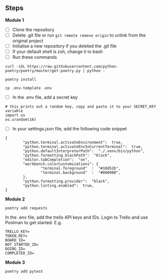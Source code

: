 ## Steps

**Module 1**

 - [ ] Clone the repository
 - [ ] Delete .git file or run ```git remote remove origin``` to unlink from the original project
 - [ ] Initialise a new repository if you deleted the .git file
 - [ ] If your default shell is zsh, change it to bash
 - [ ] Run these commands

```curl -sSL https://raw.githubusercontent.com/python-poetry/poetry/master/get-poetry.py | python -```

```poetry install```

```cp .env.template .env```

 - [ ] In the .env file, add a secret key
```
# this prints out a random key, copy and paste it to your SECRET_KEY variable
import os
os.urandom(16)
```
 - [ ] In your settings.json file, add the following code snippet
```
{
		"python.terminal.activateEnvironment":  true,
		"python.terminal.activateEnvInCurrentTerminal":  true,
		"python.defaultInterpreterPath":  "./.venv/bin/python",
		"python.formatting.blackPath":  "black",
		"editor.tabCompletion":  "on",
		"workbench.colorCustomizations": {
				"terminal.foreground"  :  "#10d52b",
				"terminal.background"  :  "#000000",
		},
		"python.formatting.provider":  "black",
		"python.linting.enabled":  true,
}
```

**Module 2**

```poetry add requests```

In the .env file, add the trello API keys and IDs. Login to Trello and use Postman to get started. E.g.
```
TRELLO_KEY=
TOKEN_KEY=
BOARD_ID=
NOT_STARTED_ID=
DOING_ID=
COMPLETED_ID=
```

**Module 3**

```poetry add pytest```